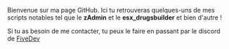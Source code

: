 Bienvenue sur ma page GitHub.
Ici tu retrouveras quelques-uns de mes scripts notables tel que le **zAdmin** et le **esx_drugsbuilder** et bien d'autre !

Si tu as besoin de me contacter, tu peux le faire en passant par le discord de [FiveDev](https://discord.gg/fivedev)
